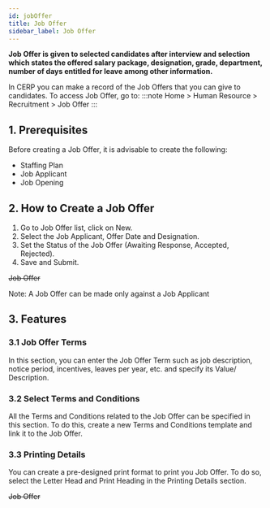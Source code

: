 ```yaml
---
id: jobOffer
title: Job Offer
sidebar_label: Job Offer
---
```


**Job Offer is given to selected candidates after interview and selection which states the offered salary package, designation, grade, department, number of days entitled for leave among other information.**

In CERP you can make a record of the Job Offers that you can give to candidates. To access Job Offer, go to:
:::note
Home > Human Resource > Recruitment > Job Offer
:::

## 1. Prerequisites

Before creating a Job Offer, it is advisable to create the following:

- Staffing Plan
- Job Applicant
- Job Opening

## 2. How to Create a Job Offer

1. Go to Job Offer list, click on New.
1. Select the Job Applicant, Offer Date and Designation.
1. Set the Status of the Job Offer (Awaiting Response, Accepted, Rejected).
1. Save and Submit.

~~Job Offer~~

Note: A Job Offer can be made only against a Job Applicant

## 3. Features

### 3.1 Job Offer Terms

In this section, you can enter the Job Offer Term such as job description, notice period, incentives, leaves per year, etc. and specify its Value/ Description.

### 3.2 Select Terms and Conditions

All the Terms and Conditions related to the Job Offer can be specified in this section. To do this, create a new Terms and Conditions template and link it to the Job Offer.

### 3.3 Printing Details

You can create a pre-designed print format to print you Job Offer. To do so, select the Letter Head and Print Heading in the Printing Details section.

~~Job Offer~~
